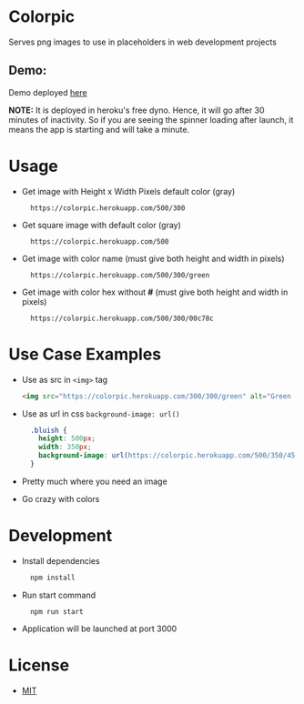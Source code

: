 # Colorpic

Serves png images to use in placeholders in web development projects

## Demo: 

Demo deployed [here](https://colorpic.herokuapp.com)

**NOTE:** It is deployed in heroku's free dyno. Hence, it will go after 30 minutes of inactivity. So if you are seeing the spinner loading after launch, it means the app is starting and will take a minute.

# Usage

 - Get image with Height x Width Pixels default color (gray)

    ```  
      https://colorpic.herokuapp.com/500/300
    ```
 - Get square image with default color (gray)

    ```
      https://colorpic.herokuapp.com/500
    ``` 

  - Get image with color name (must give both height and width in pixels)

    ```
      https://colorpic.herokuapp.com/500/300/green
    ```
  
  - Get image with color hex without __#__ (must give both height and width in pixels)

    ```
      https://colorpic.herokuapp.com/500/300/00c78c
    ```

# Use Case Examples

  - Use as src in ```<img>``` tag

    ```html
    <img src="https://colorpic.herokuapp.com/300/300/green" alt="Green Pic">
    ```

  - Use as url in css ```background-image: url()```

    ```css
      .bluish {
        height: 500px;
        width: 350px;
        background-image: url(https://colorpic.herokuapp.com/500/350/458D96);
      }
    ```
  - Pretty much where you need an image
  - Go crazy with colors

# Development

- Install dependencies
  ```javascript
    npm install
  ```

- Run start command
  ```
    npm run start
  ```

- Application will be launched at port 3000



# License

- [MIT](/LICENSE)
